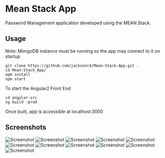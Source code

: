 # Mean Stack App
Password Management application developed using the MEAN Stack.

## Usage
Note: MongoDB instance must be running so the app may connect to it on startup
```
git clone https://github.com/jacksonc4/Mean-Stack-App.git .
cd Mean-Stack_App/
npm install
npm start
```
To start the Angular2 Front End
```
cd angular-src
ng build -prod
```
Once built, app is accessible at localhost:3000

## Screenshots
![Screenshot](1_App_Home_Screen.png)
![Screenshot](2_App_Register_Modal.png)
![Screenshot](3_App_Register_Modal2.png)
![Screenshot](4_App_Login_Modal.png)
![Screenshot](5_App_Dashboard.png)
![Screenshot](6_App_Profile.png)
![Screenshot](7_App_Edit_Credentials_Modal.png)
![Screenshot](8_App_Edit_Credentials_Modal2.png)
![Screenshot](9_App_Profile_Edited.png)
![Screenshot](10_App_Delete_Credentials_Modal.png)
![Screenshot](11_App_Credentials_Removed.png)
